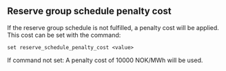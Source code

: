 ## Reserve group schedule penalty cost
If the reserve group schedule is not fulfilled, a penalty cost will be applied. This cost can be set with the command:
```
set reserve_schedule_penalty_cost <value>
```

If command not set: A penalty cost of 10000 NOK/MWh will be used.